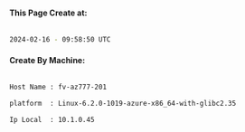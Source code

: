
   
#### This Page Create at:

```bash

2024-02-16 - 09:58:50 UTC

```

#### Create By Machine:

```bash

Host Name : fv-az777-201

platform  : Linux-6.2.0-1019-azure-x86_64-with-glibc2.35

Ip Local  : 10.1.0.45

```

